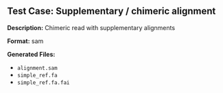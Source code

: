 ## Test Case: Supplementary / chimeric alignment

**Description:** Chimeric read with supplementary alignments

**Format:** sam

**Generated Files:**
- `alignment.sam`
- `simple_ref.fa`
- `simple_ref.fa.fai`

